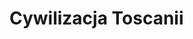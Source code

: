 <!DOCTYPE html>
<html>
  <head>
    <meta charset="utf-8">
    <title>Cywilizacja Toscanii</title>
  </head>
  <body>
    <h1>Cywilizacja Toscanii</h1>
  </body>
</html>
